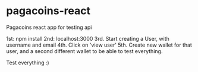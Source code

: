# pagacoins-react
Pagacoins react app for testing api

1st: npm install
2nd: localhost:3000 
3rd. Start creating a User, with username and email
4th. Click on 'view user'
5th. Create new wallet for that user, and a second different wallet to be able to test everything.

Test everything :)
